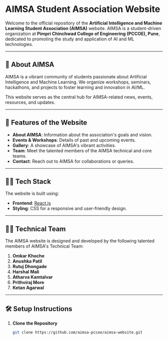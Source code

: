 # AIMSA Student Association Website

Welcome to the official repository of the **Artificial Intelligence and Machine Learning Student Association (AIMSA)** website. AIMSA is a student-driven organization at **Pimpri Chinchwad College of Engineering (PCCOE), Pune**, dedicated to promoting the study and application of AI and ML technologies.

---

## 🌟 About AIMSA
AIMSA is a vibrant community of students passionate about Artificial Intelligence and Machine Learning. We organize workshops, seminars, hackathons, and projects to foster learning and innovation in AI/ML.

This website serves as the central hub for AIMSA-related news, events, resources, and updates.

---

## 🚀 Features of the Website
- **About AIMSA**: Information about the association's goals and vision.
- **Events & Workshops**: Details of past and upcoming events.
- **Gallery**: A showcase of AIMSA's vibrant activities.
- **Team**: Meet the talented members of the AIMSA technical and core teams.
- **Contact**: Reach out to AIMSA for collaborations or queries.

---

## 👩‍💻 Tech Stack
The website is built using:
- **Frontend**: [React.js](https://reactjs.org/)  
- **Styling**: CSS for a responsive and user-friendly design.

---

## 👨‍💻 Technical Team
The AIMSA website is designed and developed by the following talented members of AIMSA's Technical Team:
1. **Omkar Khoche**
2. **Anushka Patil**
3. **Rutuj Dhongade**
4. **Harshal Mali**
5. **Atharva Kamtalvar**
6. **Prithviraj More**
7. **Ketan Agarwal**

---

## 🛠️ Setup Instructions

1. **Clone the Repository**  
   ```bash
   git clone https://github.com/aimsa-pccoe/aimsa-website.git

